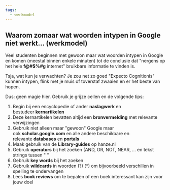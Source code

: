 ```yaml
---
tags:
  - werkmodel
---
```

## Waarom zomaar wat woorden intypen in Google niet werkt... (werkmodel)

Veel studenten beginnen met gewoon maar wat woorden intypen in Google en komen (meestal binnen enkele minuten) tot de conclusie dat "nergens op het hele **f@#$%#g** internet" bruikbare informatie te vinden is. 

Tsja, wat kun je verwachten? Je zou net zo goed "Expecto Cognitionis" kunnen intypen, flink met je muis of toverstaf zwaaien en er het beste van hopen. 

Dus: geen magie hier. Gebruik je grijze cellen en de volgende tips:

1. Begin bij een encyclopedie of ander **naslagwerk** en bestudeer **kernartikelen**
2. Deze kernartikelen bevatten altijd een **bronvermelding** met relevante verwijzingen
3. Gebruik niet alleen maar "gewoon" Google maar ook **scholar.google.com** en alle andere beschikbare en relevante **databases** en **portals**
4. Maak gebruik van de **Library-guides** op hanze.nl
5. Gebruik **operators** bij het zoeken (AND, OR, NOT, NEAR, ... en tekst strings tussen " "
6. Gebruik **key words** bij het zoeken
7. Gebruik **wildcards** in woorden (?) (*) om bijvoorbeeld verschillen in spelling te ondervangen 
9. Lees **book reviews** om te bepalen of een boek interessant kan zijn voor jouw doel

